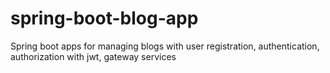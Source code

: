 # spring-boot-blog-app
Spring boot apps for managing blogs with user registration, authentication, authorization with jwt, gateway services
